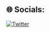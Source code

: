 
## 🌐 Socials:
[![Twitter](https://img.shields.io/badge/Twitter-%231DA1F2.svg?logo=Twitter&logoColor=white)](https://twitter.com/@stanleymaina) 


<!-- Proudly created with GPRM ( https://gprm.itsvg.in ) -->
<!---
Stanley9646/Stanley9646 is a ✨ special ✨ repository because its `README.md` (this file) appears on your GitHub profile.
You can click the Preview link to take a look at your changes.
--->
